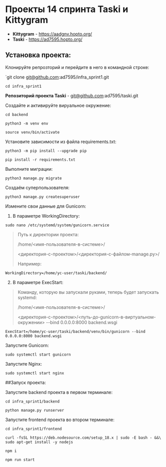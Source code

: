 # Проекты 14 спринта Taski и Kittygram

- **Kittygram** - https://aadgnv.hopto.org/
- **Taski** - https://ad7595.hopto.org/

## Установка проекта:

Клонируйте репрозторий и перейдите в него в командной строке:

`git clone git@github.com:ad7595/infra_sprint1.git

`cd infra_sprint1`

**Репозиторий проекта Taski** - git@github.com:ad7595/taski.git


Создайте и активируйте вируальное окружение:

`cd backend`

`python3 -m venv env`

`source venv/bin/activate`


Установите зависимости из файла requirements.txt:

`python3 -m pip install --upgrade pip`

`pip install -r requirements.txt`


Выполните миграции:

`python3 manage.py migrate`

Создаём суперпользователя:

`python3 manage.py createsuperuser`

Измените свои данные для Gunicorn:

1. В параметре WorkingDirectory:

`sudo nano /etc/systemd/system/gunicorn.service`

> Путь к директории проекта:
> 
> /home/<имя-пользователя-в-системе>/
> 
> <директория-с-проектом>/<директория-с-файлом-manage.py>/
> 
> Например:

`WorkingDirectory=/home/yc-user/taski/backend/`

2. В параметре ExecStart:

> Команду, которую вы запускали руками, теперь будет запускать systemd:
>
> /home/<имя-пользователя-в-системе>/
> 
> <директория-с-проектом>/<путь-до-gunicorn-в-виртуальном-окружении> --bind 0.0.0.0:8000 backend.wsgi

`ExecStart=/home/yc-user/taski/backend/venv/bin/gunicorn --bind 0.0.0.0:8000 backend.wsgi`

Запустите Gunicorn:

`sudo systemctl start gunicorn`


Запустите Nginx:

`sudo systemctl start nginx`

##Запуск проекта:

Запустите backend проекта в первом терминале:

`cd infra_sprint1/backend`

`python manage.py runserver`


Запустите frontend проекта во втором терминале:

`cd infra_sprint1/frontend`

```
curl -fsSL https://deb.nodesource.com/setup_18.x | sudo -E bash - &&\
sudo apt-get install -y nodejs
```

`npm i`

`npm run start`
